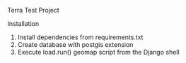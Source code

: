 Terra Test Project

Installation
1. Install dependencies from requirements.txt
2. Create database with postgis extension
3. Execute load.run() geomap script from the Django shell